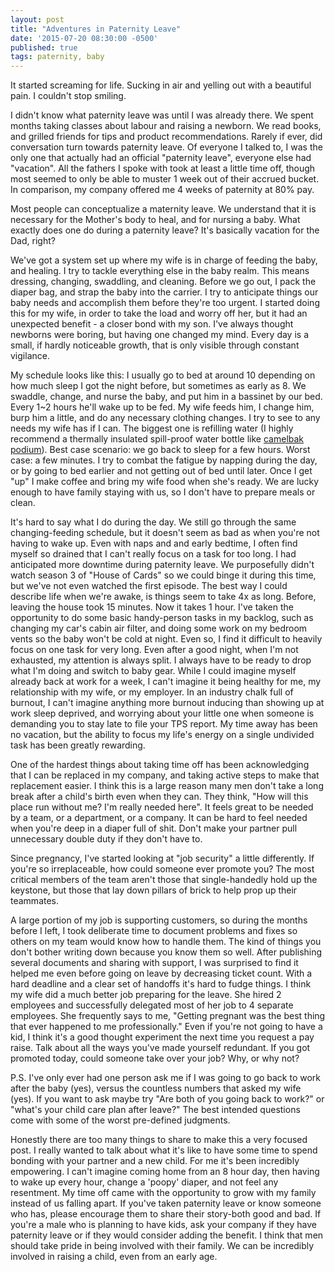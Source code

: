 ```yaml
---
layout: post
title: "Adventures in Paternity Leave"
date: '2015-07-20 08:30:00 -0500'
published: true
tags: paternity, baby
---
```


It started screaming for life. Sucking in air and yelling out with a beautiful pain. I couldn't stop smiling.

I didn't know what paternity leave was until I was already there. We spent months taking classes about labour and raising a newborn. We read books, and grilled friends for tips and product recommendations. Rarely if ever, did conversation turn towards paternity leave. Of everyone I talked to, I was the only one that actually had an official "paternity leave", everyone else had "vacation". All the fathers I spoke with took at least a little time off, though most seemed to only be able to muster 1 week out of their accrued bucket. In comparison, my company offered me 4 weeks of paternity at 80% pay.

Most people can conceptualize a maternity leave. We understand that it is necessary for the Mother's body to heal, and for nursing a baby. What exactly does one do during a paternity leave?  It's basically vacation for the Dad, right?

We've got a system set up where my wife is in charge of feeding the baby, and healing. I try to tackle everything else in the baby realm. This means dressing, changing, swaddling, and cleaning. Before we go out, I pack the diaper bag, and strap the baby into the carrier. I try to anticipate things our baby needs and accomplish them before they're too urgent. I started doing this for my wife, in order to take the load and worry off her, but it had an unexpected benefit - a closer bond with my son. I've always thought newborns were boring, but having one changed my mind. Every day is a small, if hardly noticeable growth, that is only visible through constant vigilance.

My schedule looks like this: I usually go to bed at around 10 depending on how much sleep I got the night before, but sometimes as early as 8. We swaddle, change, and nurse the baby, and put him in a bassinet by our bed. Every 1~2 hours he'll wake up to be fed. My wife feeds him, I change him, burp him a little, and do any necessary clothing changes. I try to see to any needs my wife has if I can. The biggest one is refilling water (I highly recommend a thermally insulated spill-proof water bottle like [camelbak podium](https://www.amazon.com/Camelbak-Products-Podium-Bottle-21-Ounce/dp/B00EPGLIOM/ref=sr_1_2?ie=UTF8&qid=1435550191&sr=8-2&keywords=CamelBak+Podium)). Best case scenario: we go back to sleep for a few hours. Worst case: a few minutes. I try to combat the fatigue by napping during the day, or by going to bed earlier and not getting out of bed until later. Once I get "up" I make coffee and bring my wife food when she's ready. We are lucky enough to have family staying with us, so I don't have to prepare meals or clean.

It's hard to say what I do during the day. We still go through the same changing-feeding schedule, but it doesn't seem as bad as when you're not having to wake up. Even with naps and and early bedtime, I often find myself so drained that I can't really focus on a task for too long. I had anticipated more downtime during paternity leave. We purposefully didn't watch season 3 of "House of Cards" so we could binge it during this time, but we've not even watched the first episode. The best way I could describe life when we're awake, is things seem to take 4x as long. Before, leaving the house took 15 minutes. Now it takes 1 hour. I've taken the opportunity to do some basic handy-person tasks in my backlog, such as changing my car's cabin air filter, and doing some work on my bedroom vents so the baby won't be cold at night. Even so, I find it difficult to heavily focus on one task for very long. Even after a good night, when I'm not exhausted, my attention is always split. I always have to be ready to drop what I'm doing and switch to baby gear. While I could imagine myself already back at work for a week, I can't imagine it being healthy for me, my relationship with my wife, or my employer. In an industry chalk full of burnout, I can't imagine anything more burnout inducing than showing up at work sleep deprived, and worrying about your little one when someone is demanding you to stay late to file your TPS report. My time away has been no vacation, but the ability to focus my life's energy on a single undivided task has been greatly rewarding.

One of the hardest things about taking time off has been acknowledging that I can be replaced in my company, and taking active steps to make that replacement easier. I think this is a large reason many men don't take a long break after a child's birth even when they can. They think, "How will this place run without me? I'm really needed here". It feels great to be needed by a team, or a department, or a company. It can be hard to feel needed when you're deep in a diaper full of shit. Don't make your partner pull unnecessary double duty if they don't have to.

Since pregnancy, I've started looking at "job security" a little differently. If you're so irreplaceable, how could someone ever promote you? The most critical members of the team aren't those that single-handedly hold up the keystone, but those that lay down pillars of brick to help prop up their teammates.

A large portion of my job is supporting customers, so during the months before I left, I took deliberate time to document problems and fixes so others on my team would know how to handle them. The kind of things you don't bother writing down because you know them so well. After publishing several documents and sharing with support, I was surprised to find it helped me even before going on leave by decreasing ticket count. With a hard deadline and a clear set of handoffs it's hard to fudge things. I think my wife did a much better job preparing for the leave. She hired 2 employees and successfully delegated most of her job to 4 separate employees. She frequently says to me, "Getting pregnant was the best thing that ever happened to me professionally." Even if you're not going to have a kid, I think it's a good thought experiment the next time you request a pay raise. Talk about all the ways you've made yourself redundant. If you got promoted today, could someone take over your job? Why, or why not?

P.S. I've only ever had one person ask me if I was going to go back to work after the baby (yes), versus the countless numbers that asked my wife (yes). If you want to ask maybe try "Are both of you going back to work?" or  "what's your child care plan after leave?" The best intended questions come with some of the worst pre-defined judgments.

Honestly there are too many things to share to make this a very focused post. I really wanted to talk about what it's like to have some time to spend bonding with your partner and a new child. For me it's been incredibly empowering. I can't imagine coming home from an 8 hour day, then having to wake up every hour, change a 'poopy' diaper, and not feel any resentment. My time off came with the opportunity to grow with my family instead of us falling apart. If you've taken paternity leave or know someone who has, please encourage them to share their story-both good and bad. If you're a male who is planning to have kids, ask your company if they have paternity leave or if they would consider adding the benefit. I think that men should take pride in being involved with their family. We can be incredibly involved in raising a child, even from an early age.
